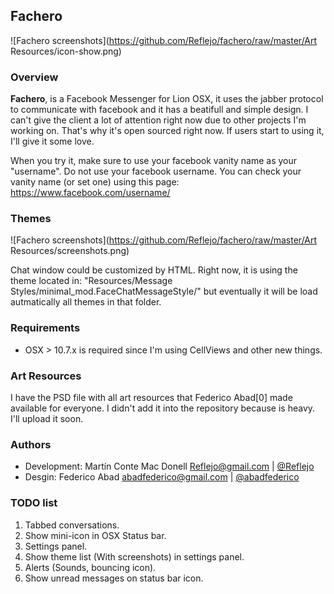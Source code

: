 ## Fachero

![Fachero screenshots](https://github.com/Reflejo/fachero/raw/master/Art Resources/icon-show.png)

### Overview

**Fachero**, is a Facebook Messenger for Lion OSX, it uses the jabber protocol to communicate with facebook and it has a beatifull and simple design. I can't give the client a lot of attention right now due to other projects I'm working on. That's why it's open sourced right now. If users start to using it, I'll give it some love.

When you try it, make sure to use your facebook vanity name as your "username". Do not use your facebook username. You can check your vanity name (or set one) using this page: <https://www.facebook.com/username/>

### Themes

![Fachero screenshots](https://github.com/Reflejo/fachero/raw/master/Art Resources/screenshots.png)

Chat window could be customized by HTML. Right now, it is using the theme located in: "Resources/Message Styles/minimal_mod.FaceChatMessageStyle/" but eventually it will be load autmatically all themes in that folder.

### Requirements

 * OSX > 10.7.x is required since I'm using CellViews and other new things.

### Art Resources

I have the PSD file with all art resources that Federico Abad[0] made available for everyone. I didn't add it into the repository because is heavy. I'll upload it soon.

### Authors

 * Development: Martín Conte Mac Donell <Reflejo@gmail.com> | [@Reflejo](https://twitter.com/reflejo)
 * Desgin: Federico Abad <abadfederico@gmail.com> | [@abadfederico](https://twitter.com/abadfederico)

### TODO list

 1. Tabbed conversations.
 2. Show mini-icon in OSX Status bar.
 3. Settings panel.
 4. Show theme list (With screenshots) in settings panel.
 5. Alerts (Sounds, bouncing icon).
 6. Show unread messages on status bar icon.